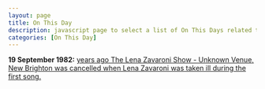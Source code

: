 ```yaml
---
layout: page
title: On This Day
description: javascript page to select a list of On This Days related to Lena Zavaroni.
categories: [On This Day]
---
```


**19 September 1982:**
[<span id="age1"></span> years ago The Lena Zavaroni Show - Unknown Venue, New Brighton was cancelled when Lena Zavaroni was taken ill during the first song.](/theatre/the%20lena%20zavaroni%20show/1982/09/19/the-lena-zavaroni-show.html)

<!-- Script for calculating number of years ago -->
<script>
var dob = '19820919';
var year = Number(dob.substr(0, 4));
var month = Number(dob.substr(4, 2)) - 1;
var day = Number(dob.substr(6, 2));
var today = new Date();
var age1 = today.getFullYear() - year;
if (today.getMonth() < month || (today.getMonth() == month && today.getDate() < day)) {
age1--;
}
document.getElementById("age1").innerHTML=age1;
</script>
